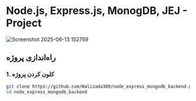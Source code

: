 ﻿# Node.js, Express.js, MonogDB, JEJ - Project
![Screenshot 2025-06-13 152759](https://github.com/user-attachments/assets/87d7869b-fdde-42b3-ae39-957ae0527744)

## راه‌اندازی پروژه

### 1. کلون کردن پروژه

```bash
git clone https://github.com/Walizada300/node_express_mongodb_backend.git
cd node_express_mongodb_backend
